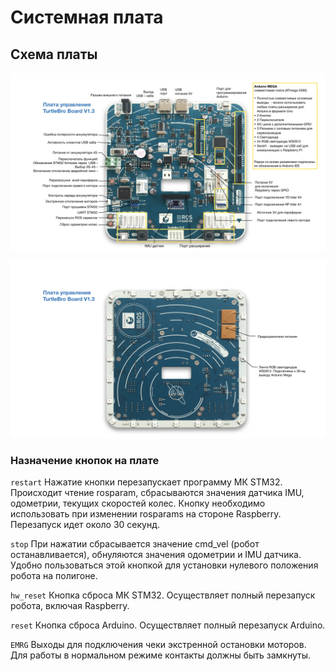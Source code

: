 # Системная плата

## Схема платы

![Вид сверху](../.gitbook/assets/Board-manual.001.jpeg)

![Вид снизу](../.gitbook/assets/Board-manual.002.jpeg)

### Назначение кнопок на плате

`restart` Нажатие кнопки перезапускает программу МК STM32. Происходит чтение rosparam, сбрасываются значения датчика IMU, одометрии, текущих скоростей колес. Кнопку необходимо использовать при изменении rosparams на стороне Raspberry. Перезапуск идет около 30 секунд.

`stop` При нажатии сбрасывается значение cmd\_vel (робот останавливается), обнуляются значения одометрии и IMU датчика. Удобно пользоваться этой кнопкой для установки нулевого положения робота на полигоне.

`hw_reset` Кнопка сброса МК STM32. Осуществляет полный перезапуск робота, включая Raspberry.

`reset` Кнопка сброса Arduino. Осуществляет полный перезапуск Arduino.

`EMRG` Выходы для подключения чеки экстренной остановки моторов. Для работы в нормальном режиме контакты должны быть замкнуты.

